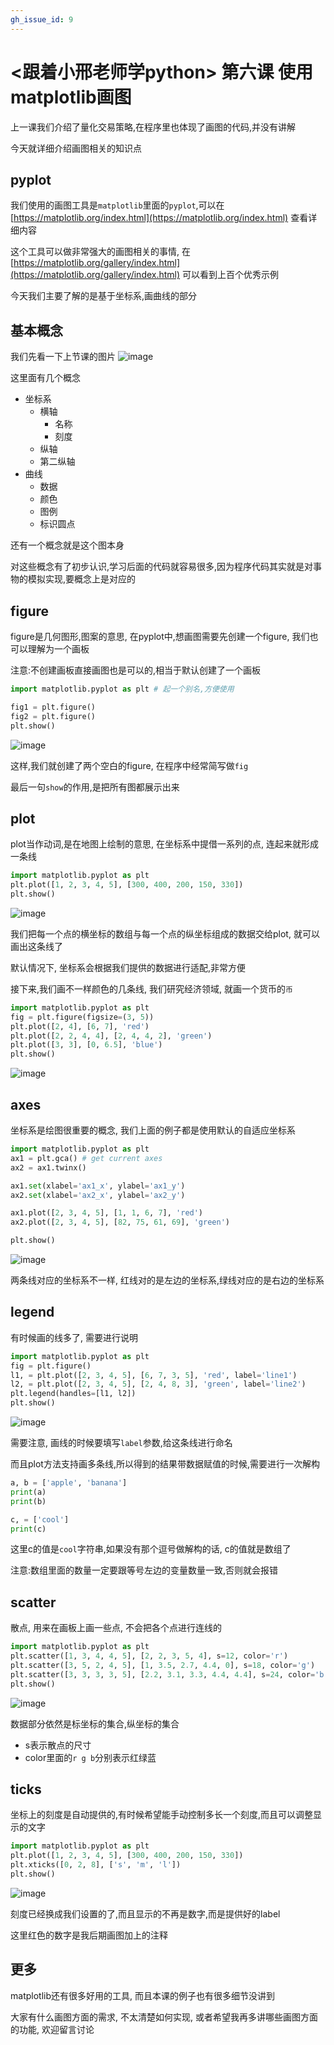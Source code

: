 ```yaml
---
gh_issue_id: 9
---
```

# <跟着小邢老师学python> 第六课 使用matplotlib画图

上一课我们介绍了量化交易策略,在程序里也体现了画图的代码,并没有讲解

今天就详细介绍画图相关的知识点

## pyplot
我们使用的画图工具是`matplotlib`里面的`pyplot`,可以在 [https://matplotlib.org/index.html](https://matplotlib.org/index.html) 查看详细内容

这个工具可以做非常强大的画图相关的事情, 在[https://matplotlib.org/gallery/index.html](https://matplotlib.org/gallery/index.html) 可以看到上百个优秀示例

今天我们主要了解的是基于坐标系,画曲线的部分

## 基本概念

我们先看一下上节课的图片
![image](images/lesson5_result.png)

这里面有几个概念

- 坐标系
    - 横轴
        - 名称
        - 刻度
    - 纵轴
    - 第二纵轴
- 曲线
    - 数据
    - 颜色
    - 图例
    - 标识圆点

还有一个概念就是这个图本身

对这些概念有了初步认识,学习后面的代码就容易很多,因为程序代码其实就是对事物的模拟实现,要概念上是对应的

## figure
figure是几何图形,图案的意思, 在pyplot中,想画图需要先创建一个figure, 我们也可以理解为一个画板

注意:不创建画板直接画图也是可以的,相当于默认创建了一个画板

```python
import matplotlib.pyplot as plt # 起一个别名,方便使用

fig1 = plt.figure()
fig2 = plt.figure()
plt.show()
```

![image](images/lesson6_2figure.png)


这样,我们就创建了两个空白的figure, 在程序中经常简写做`fig`

最后一句`show`的作用,是把所有图都展示出来

## plot
plot当作动词,是在地图上绘制的意思, 在坐标系中提借一系列的点, 连起来就形成一条线

```python
import matplotlib.pyplot as plt
plt.plot([1, 2, 3, 4, 5], [300, 400, 200, 150, 330])
plt.show()
```
![image](images/lesson6_line.png)

我们把每一个点的横坐标的数组与每一个点的纵坐标组成的数据交给plot, 就可以画出这条线了

默认情况下, 坐标系会根据我们提供的数据进行适配,非常方便


接下来,我们画不一样颜色的几条线, 我们研究经济领域, 就画一个货币的`币`
```python
import matplotlib.pyplot as plt
fig = plt.figure(figsize=(3, 5))
plt.plot([2, 4], [6, 7], 'red')
plt.plot([2, 2, 4, 4], [2, 4, 4, 2], 'green')
plt.plot([3, 3], [0, 6.5], 'blue')
plt.show()
```

![image](images/lesson6_money.png)

## axes
坐标系是绘图很重要的概念, 我们上面的例子都是使用默认的自适应坐标系

```python
import matplotlib.pyplot as plt
ax1 = plt.gca() # get current axes
ax2 = ax1.twinx()

ax1.set(xlabel='ax1_x', ylabel='ax1_y')
ax2.set(xlabel='ax2_x', ylabel='ax2_y')

ax1.plot([2, 3, 4, 5], [1, 1, 6, 7], 'red')
ax2.plot([2, 3, 4, 5], [82, 75, 61, 69], 'green')

plt.show()
```

![image](images/lesson6_2axes.png)

两条线对应的坐标系不一样, 红线对的是左边的坐标系,绿线对应的是右边的坐标系

## legend
有时候画的线多了, 需要进行说明

```python
import matplotlib.pyplot as plt
fig = plt.figure()
l1, = plt.plot([2, 3, 4, 5], [6, 7, 3, 5], 'red', label='line1')
l2, = plt.plot([2, 3, 4, 5], [2, 4, 8, 3], 'green', label='line2')
plt.legend(handles=[l1, l2])
plt.show()
```

![image](images/lesson6_legend.png)

需要注意, 画线的时候要填写`label`参数,给这条线进行命名

而且plot方法支持画多条线,所以得到的结果带数据赋值的时候,需要进行一次解构

```python
a, b = ['apple', 'banana']
print(a)
print(b)

c, = ['cool']
print(c)
```

这里c的值是`cool`字符串,如果没有那个逗号做解构的话, c的值就是数组了

注意:数组里面的数量一定要跟等号左边的变量数量一致,否则就会报错

## scatter
散点, 用来在画板上画一些点, 不会把各个点进行连线的

```python
import matplotlib.pyplot as plt
plt.scatter([1, 3, 4, 4, 5], [2, 2, 3, 5, 4], s=12, color='r')
plt.scatter([3, 5, 2, 4, 5], [1, 3.5, 2.7, 4.4, 0], s=18, color='g')
plt.scatter([3, 3, 3, 3, 5], [2.2, 3.1, 3.3, 4.4, 4.4], s=24, color='b')
plt.show()
```

![image](images/lesson6_scatter.png)

数据部分依然是标坐标的集合,纵坐标的集合

- s表示散点的尺寸
- color里面的`r g b`分别表示红绿蓝

## ticks
坐标上的刻度是自动提供的,有时候希望能手动控制多长一个刻度,而且可以调整显示的文字

```python
import matplotlib.pyplot as plt
plt.plot([1, 2, 3, 4, 5], [300, 400, 200, 150, 330])
plt.xticks([0, 2, 8], ['s', 'm', 'l'])
plt.show()
```

![image](images/lesson6_ticks.png)

刻度已经换成我们设置的了,而且显示的不再是数字,而是提供好的label

这里红色的数字是我后期画图加上的注释

## 更多
matplotlib还有很多好用的工具, 而且本课的例子也有很多细节没讲到

大家有什么画图方面的需求, 不太清楚如何实现, 或者希望我再多讲哪些画图方面的功能, 欢迎留言讨论